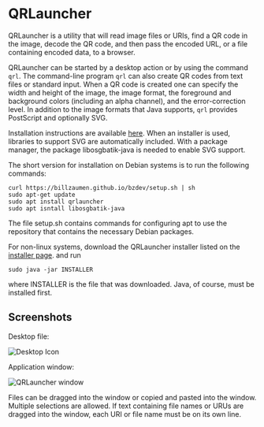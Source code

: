 # QRLauncher

QRLauncher is a utility that will read image files or URIs, find a QR
code in the image, decode the QR code, and then pass the encoded URL,
or a file containing encoded data, to a browser.

QRLauncher can be started by a desktop action or by using the command
`qrl`.  The command-line program `qrl` can also create QR codes from
text files or standard input.  When a QR code is created one can specify
the width and height of the image, the image format, the foreground and
background colors (including an alpha channel), and the error-correction
level. In addition to the image formats that Java supports, `qrl` provides
PostScript and optionally SVG.

Installation instructions are available
[here](https://billzaumen.github.io/bzdev/).
When an installer is used, libraries to support SVG are automatically
included.  With a package manager, the package libosgbatik-java is needed
to enable SVG support.

The short version for installation on Debian systems is to run the
following commands:

```
curl https://billzaumen.github.io/bzdev/setup.sh | sh
sudo apt-get update
sudo apt install qrlauncher
sudo apt isntall libosgbatik-java
```

The file setup.sh contains commands for configuring apt to use the
repository that contains the necessary Debian packages.

For non-linux systems, download the QRLauncher installer listed on
the [installer page](https://billzaumen.github.io/bzdev/installers.html).
and run

```
sudo java -jar INSTALLER
```

where INSTALLER is the file that was downloaded.  Java, of course, must
be installed first.

## Screenshots

Desktop file:

![Desktop Icon](https://billzaumen.github.io/QRLauncher/desktop.png)

Application window:

![QRLauncher window](https://billzaumen.github.io/QRLauncher/screenshot.png)

Files can be dragged into the window or copied and pasted into the
window. Multiple selections are allowed.  If text containing file names
or URUs are dragged into the window, each URI or file name must be on its
own line.